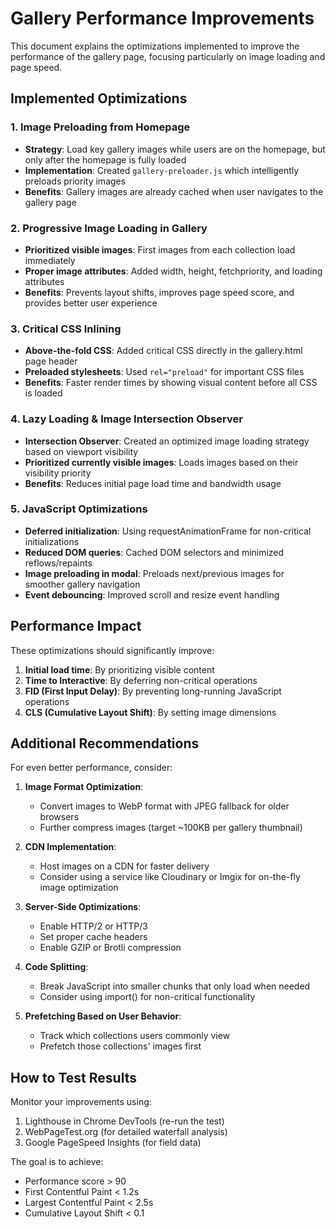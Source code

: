 # Gallery Performance Improvements

This document explains the optimizations implemented to improve the performance of the gallery page, focusing particularly on image loading and page speed.

## Implemented Optimizations

### 1. Image Preloading from Homepage

- **Strategy**: Load key gallery images while users are on the homepage, but only after the homepage is fully loaded
- **Implementation**: Created `gallery-preloader.js` which intelligently preloads priority images
- **Benefits**: Gallery images are already cached when user navigates to the gallery page

### 2. Progressive Image Loading in Gallery

- **Prioritized visible images**: First images from each collection load immediately
- **Proper image attributes**: Added width, height, fetchpriority, and loading attributes
- **Benefits**: Prevents layout shifts, improves page speed score, and provides better user experience

### 3. Critical CSS Inlining

- **Above-the-fold CSS**: Added critical CSS directly in the gallery.html page header
- **Preloaded stylesheets**: Used `rel="preload"` for important CSS files
- **Benefits**: Faster render times by showing visual content before all CSS is loaded

### 4. Lazy Loading & Image Intersection Observer

- **Intersection Observer**: Created an optimized image loading strategy based on viewport visibility
- **Prioritized currently visible images**: Loads images based on their visibility priority
- **Benefits**: Reduces initial page load time and bandwidth usage

### 5. JavaScript Optimizations

- **Deferred initialization**: Using requestAnimationFrame for non-critical initializations
- **Reduced DOM queries**: Cached DOM selectors and minimized reflows/repaints
- **Image preloading in modal**: Preloads next/previous images for smoother gallery navigation
- **Event debouncing**: Improved scroll and resize event handling

## Performance Impact

These optimizations should significantly improve:

1. **Initial load time**: By prioritizing visible content
2. **Time to Interactive**: By deferring non-critical operations
3. **FID (First Input Delay)**: By preventing long-running JavaScript operations
4. **CLS (Cumulative Layout Shift)**: By setting image dimensions

## Additional Recommendations

For even better performance, consider:

1. **Image Format Optimization**:
   - Convert images to WebP format with JPEG fallback for older browsers
   - Further compress images (target ~100KB per gallery thumbnail)

2. **CDN Implementation**:
   - Host images on a CDN for faster delivery
   - Consider using a service like Cloudinary or Imgix for on-the-fly image optimization

3. **Server-Side Optimizations**:
   - Enable HTTP/2 or HTTP/3
   - Set proper cache headers
   - Enable GZIP or Brotli compression

4. **Code Splitting**:
   - Break JavaScript into smaller chunks that only load when needed
   - Consider using import() for non-critical functionality

5. **Prefetching Based on User Behavior**:
   - Track which collections users commonly view
   - Prefetch those collections' images first

## How to Test Results

Monitor your improvements using:

1. Lighthouse in Chrome DevTools (re-run the test)
2. WebPageTest.org (for detailed waterfall analysis)
3. Google PageSpeed Insights (for field data)

The goal is to achieve:
- Performance score > 90
- First Contentful Paint < 1.2s
- Largest Contentful Paint < 2.5s
- Cumulative Layout Shift < 0.1
